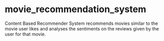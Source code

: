 # movie_recommendation_system
Content Based Recommender System recommends movies similar to the movie user likes and analyses the sentiments on the reviews given by the user for that movie.
